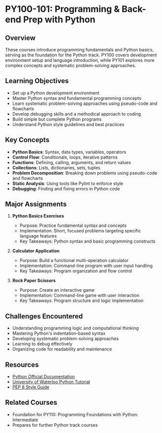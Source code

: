 # PY100-101: Programming & Back-end Prep with Python

## Overview
These courses introduce programming fundamentals and Python basics, serving as the foundation for the Python track. PY100 covers development environment setup and language introduction, while PY101 explores more complex concepts and systematic problem-solving approaches.

## Learning Objectives
- Set up a Python development environment
- Master Python syntax and fundamental programming concepts
- Learn systematic problem-solving approaches using pseudo-code and flowcharts
- Develop debugging skills and a methodical approach to coding
- Build simple but complete Python programs
- Understand Python style guidelines and best practices

## Key Concepts
- **Python Basics**: Syntax, data types, variables, operators
- **Control Flow**: Conditionals, loops, iterative patterns
- **Functions**: Defining, calling, arguments, and return values
- **Collections**: Lists, dictionaries, sets, tuples
- **Problem Decomposition**: Breaking down problems using pseudo-code and flowcharts
- **Static Analysis**: Using tools like Pylint to enforce style
- **Debugging**: Finding and fixing errors in Python code

## Major Assignments
1. **Python Basics Exercises**
   - Purpose: Practice fundamental syntax and concepts
   - Implementation: Short, focused problems targeting specific language features
   - Key Takeaways: Python syntax and basic programming constructs

2. **Calculator Application**
   - Purpose: Build a functional multi-operation calculator
   - Implementation: Command-line program with user input handling
   - Key Takeaways: Program organization and flow control

3. **Rock Paper Scissors**
   - Purpose: Create an interactive game
   - Implementation: Command-line game with user interaction
   - Key Takeaways: Program structure and logic implementation

## Challenges Encountered
- Understanding programming logic and computational thinking
- Mastering Python's indentation-based syntax
- Developing systematic problem-solving approaches
- Learning to debug effectively
- Organizing code for readability and maintenance

## Resources
- [Python Official Documentation](https://docs.python.org/3/)
- [University of Waterloo Python Tutorial](https://cscircles.cemc.uwaterloo.ca/)
- [PEP 8 Style Guide](https://www.python.org/dev/peps/pep-0008/)

## Related Courses
- Foundation for PY110: Programming Foundations with Python: Intermediate
- Prepares for further Python track courses
